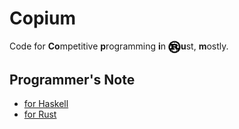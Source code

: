 # Copium

Code for **Co**mpetitive **p**rogramming **i**n <img align="center" src="./rust.svg" width="20">**u**st, **m**ostly.

## Programmer's Note

- [for Haskell](./template/hs/README.md)
- [for Rust](./template/rs/README.md)